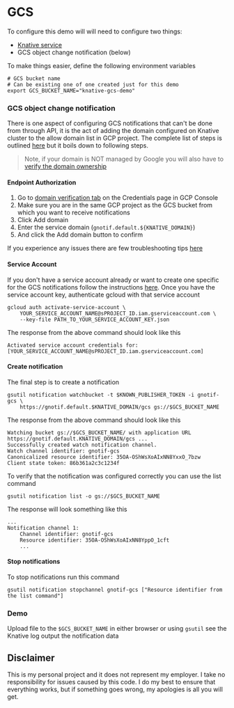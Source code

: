 # GCS

To configure this demo will will need to configure two things:

* [Knative service](../../cmd/service)
* GCS object change notification (below)

To make things easier, define the following environment variables

```shell
# GCS bucket name
# Can be existing one of one created just for this demo
export GCS_BUCKET_NAME="knative-gcs-demo"
```

### GCS object change notification

There is one aspect of configuring GCS notifications that can't be done from through API, it is the act of adding the domain configured on Knative cluster to the allow domain list in GCP project. The complete list of steps is outlined [here](https://cloud.google.com/storage/docs/object-change-notification#_Authorize_Endpoint) but it boils down to following steps.

> Note, if your domain is NOT managed by Google you will also have to [verify the domain ownership](https://cloud.google.com/endpoints/docs/openapi/verify-domain-name)

#### Endpoint Authorization

1. Go to [domain verification tab](https://console.cloud.google.com/apis/credentials/domainverification?_ga=2.186591593.-1146811178.1546727070) on the Credentials page in GCP Console
2. Make sure you are in the same GCP project as the GCS bucket from which you want to receive notifications
3. Click Add domain
4. Enter the service domain (`gnotif.default.${KNATIVE_DOMAIN}`)
5. And click the Add domain button to confirm

If you experience any issues there are few troubleshooting tips [here](https://cloud.google.com/storage/docs/object-change-notification#_Authorize_Endpoint)

#### Service Account

If you don't have a service account already or want to create one specific for the GCS notifications follow the instructions [here](https://cloud.google.com/storage/docs/object-change-notification#_Service_Account). Once you have the service account key, authenticate gcloud with that service account

```shell
gcloud auth activate-service-account \
    YOUR_SERVICE_ACCOUNT_NAME@sPROJECT_ID.iam.gserviceaccount.com \
    --key-file PATH_TO_YOUR_SERVICE_ACCOUNT_KEY.json
```
The response from the above command should look like this

```shell
Activated service account credentials for: [YOUR_SERVICE_ACCOUNT_NAME@sPROJECT_ID.iam.gserviceaccount.com]
```

#### Create notification

The final step is to create a notification

```shell
gsutil notification watchbucket -t $KNOWN_PUBLISHER_TOKEN -i gnotif-gcs \
    https://gnotif.default.$KNATIVE_DOMAIN/gcs gs://$GCS_BUCKET_NAME
```

The response from the above command should look like this

```shell
Watching bucket gs://$GCS_BUCKET_NAME/ with application URL https://gnotif.default.KNATIVE_DOMAIN/gcs ...
Successfully created watch notification channel.
Watch channel identifier: gnotif-gcs
Canonicalized resource identifier: 35OA-OShWsXoAIxNN8YxxO_7bzw
Client state token: 86b361a2c3c1234f
```

To verify that the notification was configured correctly you can use the list command

```shell
gsutil notification list -o gs://$GCS_BUCKET_NAME
```

The response will look something like this

```shell
...
Notification channel 1:
    Channel identifier: gnotif-gcs
    Resource identifier: 35OA-OShWsXoAIxNN8YppO_1cft
    ...
```

#### Stop notifications

To stop notifications run this command

```shell
gsutil notification stopchannel gnotif-gcs ["Resource identifier from the list command"]
```

### Demo

Upload file to the `$GCS_BUCKET_NAME` in either browser or using `gsutil` see the Knative log output the notification data

## Disclaimer

This is my personal project and it does not represent my employer. I take no responsibility for issues caused by this code. I do my best to ensure that everything works, but if something goes wrong, my apologies is all you will get.


